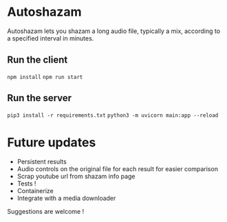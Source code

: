 # Autoshazam
Autoshazam lets you shazam a long audio file, typically a mix, according to a specified interval in minutes.

## Run the client 

`npm install`
`npm run start`


## Run the server

`pip3 install -r requirements.txt`
`python3 -m uvicorn main:app --reload`

# Future updates
- Persistent results
- Audio controls on the original file for each result for easier comparison
- Scrap youtube url from shazam info page
- Tests !
- Containerize
- Integrate with a media downloader

Suggestions are welcome !